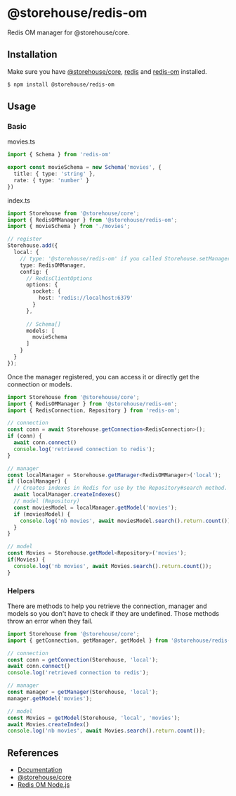 # @storehouse/redis-om
Redis OM manager for @storehouse/core.

## Installation

Make sure you have [@storehouse/core](https://www.npmjs.com/package/@storehouse/core), [redis](https://www.npmjs.com/package/redis) and [redis-om](https://www.npmjs.com/package/redis-om) installed.

```bash
$ npm install @storehouse/redis-om
```

## Usage

### Basic

movies.ts
```ts
import { Schema } from 'redis-om'

export const movieSchema = new Schema('movies', {
  title: { type: 'string' },
  rate: { type: 'number' }
})
```

index.ts
```ts
import Storehouse from '@storehouse/core';
import { RedisOMManager } from '@storehouse/redis-om';
import { movieSchema } from './movies';

// register
Storehouse.add({
  local: {
    // type: '@storehouse/redis-om' if you called Storehouse.setManagerType(RedisOMManager)
    type: RedisOMManager, 
    config: {
      // RedisClientOptions
      options: {
        socket: {
          host: 'redis://localhost:6379'
        }
      },
      
      // Schema[]
      models: [
        movieSchema
      ]
    }
  }
});
```

Once the manager registered, you can access it or directly get the connection or models.

```ts
import Storehouse from '@storehouse/core';
import { RedisOMManager } from '@storehouse/redis-om';
import { RedisConnection, Repository } from 'redis-om';

// connection
const conn = await Storehouse.getConnection<RedisConnection>();
if (conn) {
  await conn.connect()
  console.log('retrieved connection to redis');
}

// manager
const localManager = Storehouse.getManager<RedisOMManager>('local');
if (localManager) {
  // Creates indexes in Redis for use by the Repository#search method.
  await localManager.createIndexes()
  // model (Repository)
  const moviesModel = localManager.getModel('movies');
  if (moviesModel) {
    console.log('nb movies', await moviesModel.search().return.count());
  }
}

// model
const Movies = Storehouse.getModel<Repository>('movies');
if(Movies) {
  console.log('nb movies', await Movies.search().return.count());
}
```

### Helpers

There are methods to help you retrieve the connection, manager and models so you don't have to check if they are undefined.
Those methods throw an error when they fail.

```ts
import Storehouse from '@storehouse/core';
import { getConnection, getManager, getModel } from '@storehouse/redis-om';

// connection
const conn = getConnection(Storehouse, 'local');
await conn.connect()
console.log('retrieved connection to redis');

// manager
const manager = getManager(Storehouse, 'local');
manager.getModel('movies');

// model
const Movies = getModel(Storehouse, 'local', 'movies');
await Movies.createIndex()
console.log('nb movies', await Movies.search().return.count());
```

## References

- [Documentation](https://kisiwu.github.io/storehouse/redis-om/latest/)
- [@storehouse/core](https://www.npmjs.com/package/@storehouse/core)
- [Redis OM Node.js](https://github.com/redis/redis-om-node)